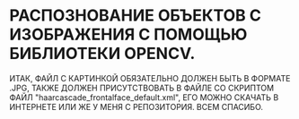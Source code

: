 # РАСПОЗНОВАНИЕ ОБЪЕКТОВ С ИЗОБРАЖЕНИЯ С ПОМОЩЬЮ БИБЛИОТЕКИ OPENCV.
ИТАК, ФАЙЛ С КАРТИНКОЙ ОБЯЗАТЕЛЬНО ДОЛЖЕН БЫТЬ В ФОРМАТЕ .JPG, ТАКЖЕ ДОЛЖЕН ПРИСУТСТВОВАТЬ В ФАЙЛЕ СО СКРИПТОМ ФАЙЛ "haarcascade_frontalface_default.xml", ЕГО МОЖНО СКАЧАТЬ В ИНТЕРНЕТЕ ИЛИ ЖЕ У МЕНЯ С РЕПОЗИТОРИЯ.
ВСЕМ СПАСИБО.

